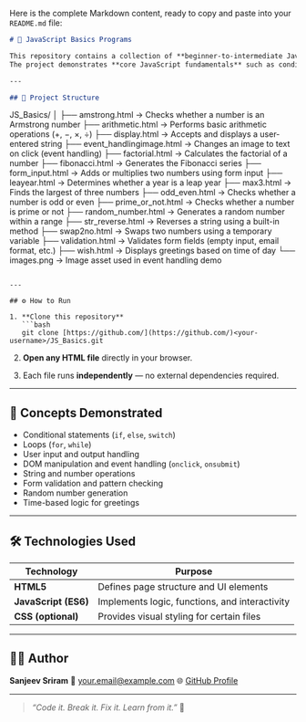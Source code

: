 Here is the complete Markdown content, ready to copy and paste into your `README.md` file:

```markdown
# 🧠 JavaScript Basics Programs

This repository contains a collection of **beginner-to-intermediate JavaScript programs**, each built as a standalone HTML file.
The project demonstrates **core JavaScript fundamentals** such as conditionals, loops, event handling, DOM manipulation, and form validation — all executable directly in the browser.

---

## 📂 Project Structure

```

JS\_Basics/
│
├── amstrong.html             → Checks whether a number is an Armstrong number
├── arithmetic.html           → Performs basic arithmetic operations (+, −, ×, ÷)
├── display.html              → Accepts and displays a user-entered string
├── event\_handlingimage.html  → Changes an image to text on click (event handling)
├── factorial.html            → Calculates the factorial of a number
├── fibonacci.html            → Generates the Fibonacci series
├── form\_input.html           → Adds or multiplies two numbers using form input
├── leayear.html              → Determines whether a year is a leap year
├── max3.html                 → Finds the largest of three numbers
├── odd\_even.html             → Checks whether a number is odd or even
├── prime\_or\_not.html         → Checks whether a number is prime or not
├── random\_number.html        → Generates a random number within a range
├── str\_reverse.html          → Reverses a string using a built-in method
├── swap2no.html              → Swaps two numbers using a temporary variable
├── validation.html           → Validates form fields (empty input, email format, etc.)
├── wish.html                 → Displays greetings based on time of day
└── images.png                → Image asset used in event handling demo

````

---

## ⚙️ How to Run

1. **Clone this repository**
   ```bash
   git clone [https://github.com/](https://github.com/)<your-username>/JS_Basics.git
````

2.  **Open any HTML file** directly in your browser.

3.  Each file runs **independently** — no external dependencies required.

-----

## 🧩 Concepts Demonstrated

  * Conditional statements (`if`, `else`, `switch`)
  * Loops (`for`, `while`)
  * User input and output handling
  * DOM manipulation and event handling (`onclick`, `onsubmit`)
  * String and number operations
  * Form validation and pattern checking
  * Random number generation
  * Time-based logic for greetings

-----

## 🛠️ Technologies Used

| Technology           | Purpose                                        |
| -------------------- | ---------------------------------------------- |
| **HTML5** | Defines page structure and UI elements         |
| **JavaScript (ES6)** | Implements logic, functions, and interactivity |
| **CSS (optional)** | Provides visual styling for certain files      |

-----

## 👨‍💻 Author

**Sanjeev Sriram**
📧 [your.email@example.com](mailto:your.email@example.com)
🌐 [GitHub Profile](https://www.google.com/search?q=https://github.com/%3Cyour-username%3E)

-----

> *“Code it. Break it. Fix it. Learn from it.”* 🚀

```
```
